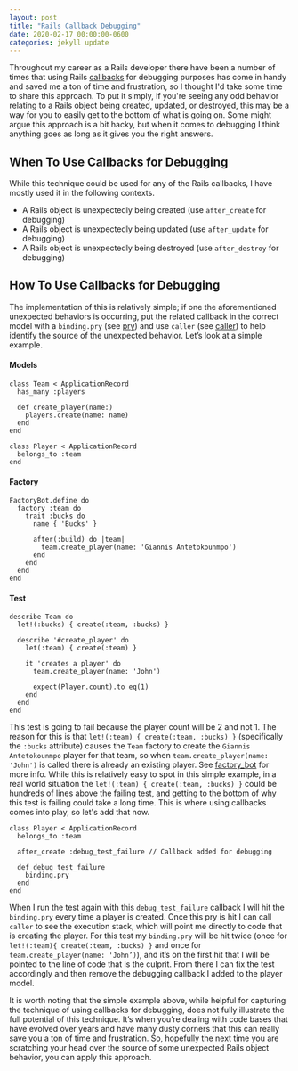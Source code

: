 ```yaml
---
layout: post
title: "Rails Callback Debugging"
date: 2020-02-17 00:00:00-0600
categories: jekyll update
---
```

Throughout my career as a Rails developer there have been a number of times that using Rails [callbacks](https://guides.rubyonRails.org/active_record_callbacks.html) for debugging purposes has come in handy and saved me a ton of time and frustration, so I thought I'd take some time to share this approach. To put it simply, if you're seeing any odd behavior relating to a Rails object being created, updated, or destroyed, this may be a way for you to easily get to the bottom of what is going on. Some might argue this approach is a bit hacky, but when it comes to debugging I think anything goes as long as it gives you the right answers.

## When To Use Callbacks for Debugging
 While this technique could be used for any of the Rails callbacks, I have mostly used it in the following contexts.

* A Rails object is unexpectedly being created (use `after_create` for debugging)
* A Rails object is unexpectedly being updated (use `after_update` for debugging)
* A Rails object is unexpectedly being destroyed (use `after_destroy` for debugging)

## How To Use Callbacks for Debugging
The implementation of this is relatively simple; if one the aforementioned unexpected behaviors is occurring, put the related callback in the correct model with a `binding.pry` (see [pry](https://github.com/pry/pry)) and use `caller` (see [caller](https://ruby-doc.org/core-2.3.1/Kernel.html#method-i-caller)) to help identify the source of the unexpected behavior. Let’s look at a simple example.

#### Models
```
class Team < ApplicationRecord
  has_many :players

  def create_player(name:)
    players.create(name: name)
  end
end
```

```
class Player < ApplicationRecord
  belongs_to :team
end
```
#### Factory
```
FactoryBot.define do
  factory :team do
    trait :bucks do
      name { 'Bucks' }

      after(:build) do |team|
        team.create_player(name: 'Giannis Antetokounmpo')
      end
    end
  end
end

```
#### Test
```
describe Team do
  let!(:bucks) { create(:team, :bucks) }

  describe '#create_player' do
    let(:team) { create(:team) }

    it 'creates a player' do
      team.create_player(name: 'John')

      expect(Player.count).to eq(1)
    end
  end
end
```
This test is going to fail because the player count will be 2 and not 1. The reason for this is that `let!(:team) { create(:team, :bucks) }` (specifically the `:bucks` attribute) causes the `Team` factory to create the `Giannis Antetokounmpo` player for that team, so when `team.create_player(name: 'John')` is called there is already an existing player. See [factory_bot](https://github.com/thoughtbot/factory_bot) for more info. While this is relatively easy to spot in this simple example, in a real world situation the `let!(:team) { create(:team, :bucks) }` could be hundreds of lines above the failing test, and getting to the bottom of why this test is failing could take a long time. This is where using callbacks comes into play, so let's add that now.

```
class Player < ApplicationRecord
  belongs_to :team

  after_create :debug_test_failure // Callback added for debugging

  def debug_test_failure
    binding.pry
  end
end
```

When I run the test again with this `debug_test_failure` callback I will hit the `binding.pry` every time a player is created. Once this pry is hit I can call `caller` to see the execution stack, which will point me directly to code that is creating the player. For this test my `binding.pry` will be hit twice (once for `let!(:team){ create(:team, :bucks) }` and once for `team.create_player(name: 'John’)`), and it’s on the first hit that I will be pointed to the line of code that is the culprit.  From there I can fix the test accordingly and then remove the debugging callback I added to the player model.

It is worth noting that the simple example above, while helpful for capturing the technique of using callbacks for debugging, does not fully illustrate the full potential of this technique.  It’s when you’re dealing with code bases that have evolved over years and have many dusty corners that this can really save you a ton of time and frustration. So, hopefully the next time you are scratching your head over the source of some unexpected Rails object behavior, you can apply this approach.
